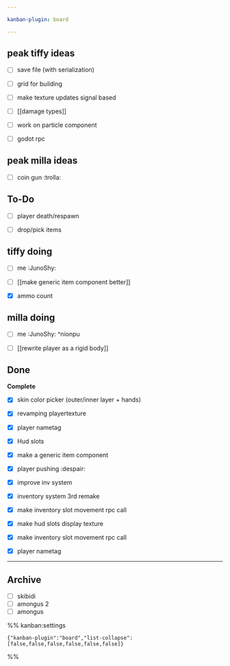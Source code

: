 ```yaml
---

kanban-plugin: board

---
```


## peak tiffy ideas

- [ ] save file (with serialization)
- [ ] grid for building
- [ ] make texture updates signal based
- [ ] [[damage types]]
- [ ] work on particle component
- [ ] godot rpc


## peak milla ideas

- [ ] coin gun :trolla:


## To-Do

- [ ] player death/respawn
- [ ] drop/pick items


## tiffy doing

- [ ] me :JunoShy:
- [ ] [[make generic item component better]]
- [x] ammo count


## milla doing

- [ ] me :JunoShy: ^nionpu
- [ ] [[rewrite player as a rigid body]]


## Done

**Complete**
- [x] skin color picker (outer/inner layer + hands)
- [x] revamping playertexture
- [x] player nametag
- [x] Hud slots
- [x] make a generic item component
- [x] player pushing :despair:
- [x] improve inv system
- [x] inventory system 3rd remake
- [x] make inventory slot movement rpc call
- [x] make hud slots display texture
- [x] make inventory slot movement rpc call
- [x] player nametag


***

## Archive

- [ ] skibidi
- [ ] amongus 2
- [ ] amongus

%% kanban:settings
```
{"kanban-plugin":"board","list-collapse":[false,false,false,false,false,false]}
```
%%